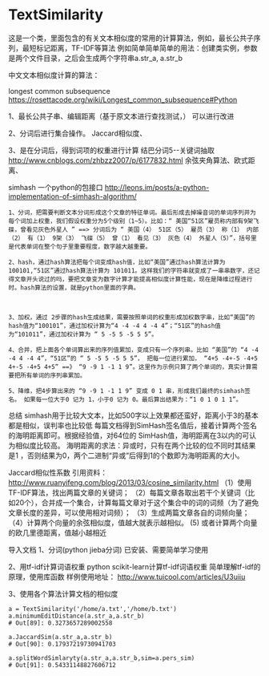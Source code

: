 # TextSimilarity
这是一个类，里面包含的有关文本相似度的常用的计算算法，例如，最长公共子序列，最短标记距离，TF-IDF等算法
例如简单简单简单的用法：创建类实例，参数是两个文件目录，之后会生成两个字符串a.str_a, a.str_b

中文文本相似度计算的算法：

longest common subsequence
https://rosettacode.org/wiki/Longest_common_subsequence#Python


1、最长公共子串、编辑距离（基于原文本进行查找测试，）
可以进行改进


2、分词后进行集合操作。
Jaccard相似度、

3、是在分词后，得到词项的权重进行计算
结巴分词5--关键词抽取 http://www.cnblogs.com/zhbzz2007/p/6177832.html
余弦夹角算法、欧式距离、


simhash
一个python的包接口 http://leons.im/posts/a-python-implementation-of-simhash-algorithm/



    1、分词，把需要判断文本分词形成这个文章的特征单词。最后形成去掉噪音词的单词序列并为每个词加上权重，我们假设权重分为5个级别（1~5）。比如：“ 美国“51区”雇员称内部有9架飞碟，曾看见灰色外星人 ” ==> 分词后为 “ 美国（4） 51区（5） 雇员（3） 称（1） 内部（2） 有（1） 9架（3） 飞碟（5） 曾（1） 看见（3） 灰色（4） 外星人（5）”，括号里是代表单词在整个句子里重要程度，数字越大越重要。

    2、hash，通过hash算法把每个词变成hash值，比如“美国”通过hash算法计算为 100101,“51区”通过hash算法计算为 101011。这样我们的字符串就变成了一串串数字，还记得文章开头说过的吗，要把文章变为数字计算才能提高相似度计算性能，现在是降维过程进行时。hash算法的设置，就是python里面的字典。



    3、加权，通过 2步骤的hash生成结果，需要按照单词的权重形成加权数字串，比如“美国”的hash值为“100101”，通过加权计算为“4 -4 -4 4 -4 4”；“51区”的hash值为“101011”，通过加权计算为 “ 5 -5 5 -5 5 5”。

    4、合并，把上面各个单词算出来的序列值累加，变成只有一个序列串。比如 “美国”的 “4 -4 -4 4 -4 4”，“51区”的 “ 5 -5 5 -5 5 5”， 把每一位进行累加， “4+5 -4+-5 -4+5 4+-5 -4+5 4+5” ==》 “9 -9 1 -1 1 9”。这里作为示例只算了两个单词的，真实计算需要把所有单词的序列串累加。

    5、降维，把4步算出来的 “9 -9 1 -1 1 9” 变成 0 1 串，形成我们最终的simhash签名。 如果每一位大于0 记为 1，小于0 记为 0。最后算出结果为：“1 0 1 0 1 1”。


总结 simhash用于比较大文本，比如500字以上效果都还蛮好，距离小于3的基本都是相似，误判率也比较低
每篇文档得到SimHash签名值后，接着计算两个签名的海明距离即可。根据经验值，对64位的 SimHash值，海明距离在3以内的可认为相似度比较高。
    海明距离的求法：异或时，只有在两个比较的位不同时其结果是1 ，否则结果为0，两个二进制“异或”后得到1的个数即为海明距离的大小。


Jaccard相似性系数
引用资料：http://www.ruanyifeng.com/blog/2013/03/cosine_similarity.html
（1）使用TF-IDF算法，找出两篇文章的关键词；
（2）每篇文章各取出若干个关键词（比如20个），合并成一个集合，计算每篇文章对于这个集合中的词的词频（为了避免文章长度的差异，可以使用相对词频）；
（3）生成两篇文章各自的词频向量；
（4）计算两个向量的余弦相似度，值越大就表示越相似。
 (5) 或者计算两个向量的欧几里德距离，值越小越相近	


导入文档
1、分词(python jieba分词)
已安装、需要简单学习使用


2、用tf-idf计算词语权重 python scikit-learn计算tf-idf词语权重
简单理解tf-idf的原理，使用库函数
样例使用地址： http://www.tuicool.com/articles/U3uiiu

3、使用各个算法计算文档的相似度


```
a = TextSimilarity('/home/a.txt','/home/b.txt')
a.minimumEditDistance(a.str_a,a.str_b)
# Out[89]: 0.3273657289002558

a.JaccardSim(a.str_a,a.str_b)
# Out[90]: 0.17937219730941703

a.splitWordSimlaryty(a.str_a,a.str_b,sim=a.pers_sim)
# Out[91]: 0.54331148827606712
```